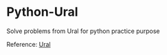# Python-Ural
Solve problems from Ural for python practice purpose

Reference: [Ural](http://acm.timus.ru)
